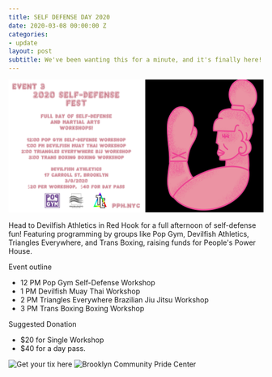 ```yaml
---
title: SELF DEFENSE DAY 2020
date: 2020-03-08 00:00:00 Z
categories:
- update
layout: post
subtitle: We've been wanting this for a minute, and it's finally here!
---
```


![self-defense day](/assets/FundSelfDefense.jpg)

Head to Devilfish Athletics in Red Hook for a full afternoon of self-defense fun! Featuring programming by groups like Pop Gym, Devilfish Athletics, Triangles Everywhere, and Trans Boxing, raising funds for People's Power House.

Event outline
* 12 PM Pop Gym Self-Defense Workshop
* 1 PM Devilfish Muay Thai Workshop
* 2 PM Triangles Everywhere Brazilian Jiu Jitsu Workshop
* 3 PM Trans Boxing Boxing Workshop 

Suggested Donation
* $20 for Single Workshop
* $40 for a day pass.

![Get your tix here](https://withfriends.co/event/4228761/self_defense_day_2020)
![Brooklyn Community Pride Center](https://withfriends.co/event/3787270/sunday_lgtbqand_yoga_with_kirsten)

